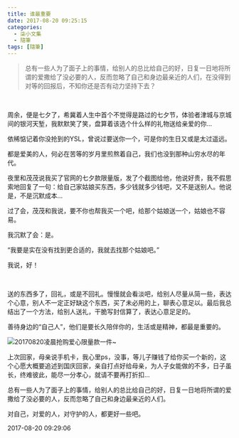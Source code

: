 ```yaml
---
title: 谁最重要
date: 2017-08-20 09:25:15
categories:
  - 柒小文集
  - 隨筆
tags: [隨筆]
---
```


> 总有一些人为了面子上的事情，给别人的总比给自己的好，日复一日地将所谓的爱撒给了没必要的人，反而忽略了自己和身边最亲近的人们，在没得到对等的回报后，不知你还是否有动力坚持下去？

<!-- more -->
<br>

周余，便是七夕了，希冀着人生中首个不觉得是路过的七夕节，体验者津城与京城间的银河天堑，我默默笑了笑，盘算着该选个什么样的礼物送给亲爱的你...

依稀惦记着你没抢到的YSL，曾说过要送你一个，可是你的生日又或是太过遥远。

都是爱美的人，何必在苦等的岁月里煎熬着自己，我们也没到那种山穷水尽的年代。

夜里和茂茂说我买了官网的七夕款限量版，发了个截图给他，他说好贵，我不假思索地回复了一句：给自己家姑娘买东西，多少钱就多少钱吧，又不是送别人。他说是，不是沉默成本...

过了会，茂茂和我说，要不你也帮我买一个吧，给那个姑娘送一个，姑娘也不容易。

我沉默了会：是。

“我要是实在没有找到更合适的，我就去找那个姑娘吧。”

我说，好！

<br>

送的东西多了，回礼，或是不回礼。慢慢就会看淡吧，给别人尽量从简一些，表达个心意，别人不一定正好缺这个东西，买了未必用的上，聊表心意足以。最后我总结出了一个方法，给别人送礼，干脆写封信算了，表达心意足足的。

善待身边的“自己人”，他们是要长久陪伴你的，生活或是精神，都最是重要的。

![20170820凌晨抢购爱心限量款一件~](/imgs/1503192587247.jpg)

上次回家，母亲说手机卡，我心里ps，没事，等儿子赚钱了给你买一个新的，这个心愿大概要追述到国庆回家，亲自打点好给母亲，为人子女能做的不多，日子虽长，终难彼此，能尽一分孝心，就请不要再打折扣...

总有一些人为了面子上的事情，给别人的总比给自己的好，日复一日地将所谓的爱撒给了没必要的人，反而忽略了自己和身边最亲近的人们。

对自己，对爱的人，对守护的人，都更好一些吧。


2017-08-20 09:29:06 